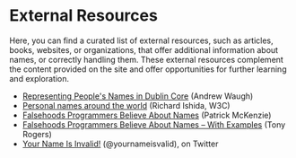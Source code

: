 ---
---

# External Resources

Here, you can find a curated list of external resources, such as articles, books, websites,
or organizations, that offer additional information about names, or correctly handling them.
These external resources complement the content provided on the site and offer
opportunities for further learning and exploration.

- [Representing People's Names in Dublin Core][1] (Andrew Waugh)
- [Personal names around the world][2] (Richard Ishida, W3C)
- [Falsehoods Programmers Believe About Names][3] (Patrick McKenzie)
- [Falsehoods Programmers Believe About Names – With Examples][4] (Tony Rogers)
- [Your Name Is Invalid!][5] (@yournameisvalid), on Twitter

[1]: https://www.dublincore.org/specifications/dublin-core/name-representation/
[2]: https://www.w3.org/International/questions/qa-personal-names
[3]: https://www.kalzumeus.com/2010/06/17/falsehoods-programmers-believe-about-names/
[4]: https://shinesolutions.com/2018/01/08/falsehoods-programmers-believe-about-names-with-examples/
[5]: https://twitter.com/yournameisvalid

